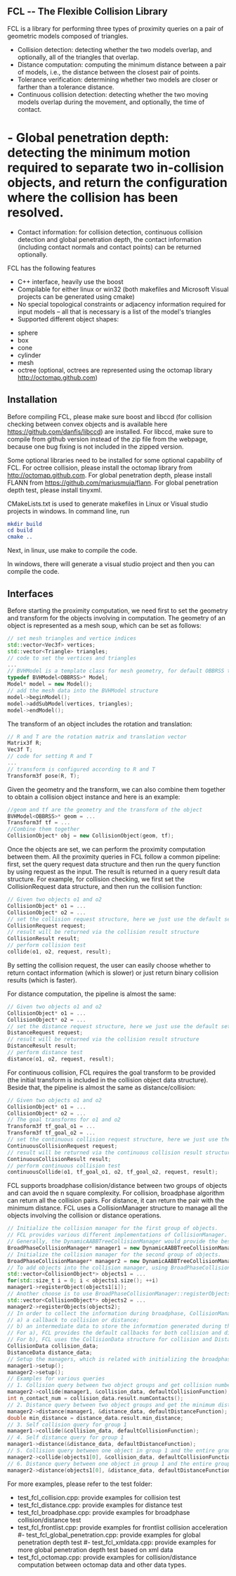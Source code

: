 ## FCL -- The Flexible Collision Library


FCL is a library for performing three types of proximity queries on a pair of geometric models composed of triangles. 
 - Collision detection: detecting whether the two models overlap, and optionally, all of the triangles that overlap.
 - Distance computation: computing the minimum distance between a pair of models, i.e., the distance between the closest pair of points.
 - Tolerance verification: determining whether two models are closer or farther than a tolerance distance.
 - Continuous collision detection: detecting whether the two moving models overlap during the movement, and optionally, the time of contact.
# - Global penetration depth: detecting the minimum motion required to separate two in-collision objects, and return the configuration where the collision has been resolved.
 - Contact information: for collision detection, continuous collision detection and global penetration depth, the contact information (including contact normals and contact points) can be returned optionally.

FCL has the following features
 - C++ interface, heavily use the boost
 - Compilable for either linux or win32 (both makefiles and Microsoft Visual projects can be generated using cmake)
 - No special topological constraints or adjacency information required for input models – all that is necessary is a list of the model's triangles
 - Supported different object shapes:
  + sphere
  + box
  + cone
  + cylinder
  + mesh
  + octree (optional, octrees are represented using the octomap library http://octomap.github.com)


## Installation

Before compiling FCL, please make sure boost and libccd (for collision checking between convex objects and is available here https://github.com/danfis/libccd) are installed. For libccd, make sure to compile from github version instead of the zip file from the webpage, because one bug fixing is not included in the zipped version.

Some optional libraries need to be installed for some optional capability of FCL. For octree collision, please install the octomap library from http://octomap.github.com. For global penetration depth, please install FLANN from https://github.com/mariusmuja/flann. For global penetration depth test, please install tinyxml.

CMakeLists.txt is used to generate makefiles in Linux or Visual studio projects in windows. In command line, run
``` cmake
mkdir build
cd build
cmake ..
```
Next, in linux, use make to compile the code. 

In windows, there will generate a visual studio project and then you can compile the code.

## Interfaces
Before starting the proximity computation, we need first to set the geometry and transform for the objects involving in computation. The geometry of an object is represented as a mesh soup, which can be set as follows:

```cpp
// set mesh triangles and vertice indices
std::vector<Vec3f> vertices;
std::vector<Triangle> triangles;
// code to set the vertices and triangles
...
// BVHModel is a template class for mesh geometry, for default OBBRSS template is used
typedef BVHModel<OBBRSS>* Model;
Model* model = new Model();
// add the mesh data into the BVHModel structure
model->beginModel();
model->addSubModel(vertices, triangles);
model->endModel();
```

The transform of an object includes the rotation and translation:
```cpp
// R and T are the rotation matrix and translation vector
Matrix3f R;
Vec3f T;
// code for setting R and T
...
// transform is configured according to R and T
Transform3f pose(R, T);
```


Given the geometry and the transform, we can also combine them together to obtain a collision object instance and here is an example:
```cpp
//geom and tf are the geometry and the transform of the object
BVHModel<OBBRSS>* geom = ...
Transform3f tf = ...
//Combine them together
CollisionObject* obj = new CollisionObject(geom, tf);
```

Once the objects are set, we can perform the proximity computation between them. All the proximity queries in FCL follow a common pipeline: first, set the query request data structure and then run the query function by using request as the input. The result is returned in a query result data structure. For example, for collision checking, we first set the CollisionRequest data structure, and then run the collision function:
```cpp
// Given two objects o1 and o2
CollisionObject* o1 = ...
CollisionObject* o2 = ...
// set the collision request structure, here we just use the default setting
CollisionRequest request;
// result will be returned via the collision result structure
CollisionResult result;
// perform collision test
collide(o1, o2, request, result);
```

By setting the collision request, the user can easily choose whether to return contact information (which is slower) or just return binary collision results (which is faster). 


For distance computation, the pipeline is almost the same:

```cpp
// Given two objects o1 and o2
CollisionObject* o1 = ...
CollisionObject* o2 = ...
// set the distance request structure, here we just use the default setting
DistanceRequest request;
// result will be returned via the collision result structure
DistanceResult result;
// perform distance test
distance(o1, o2, request, result);
```

For continuous collision, FCL requires the goal transform to be provided (the initial transform is included in the collision object data structure). Beside that, the pipeline is almost the same as distance/collision:

```cpp
// Given two objects o1 and o2
CollisionObject* o1 = ...
CollisionObject* o2 = ...
// The goal transforms for o1 and o2
Transform3f tf_goal_o1 = ...
Transform3f tf_goal_o2 = ...
// set the continuous collision request structure, here we just use the default setting
ContinuousCollisionRequest request;
// result will be returned via the continuous collision result structure
ContinuousCollisionResult result;
// perform continuous collision test
continuousCollide(o1, tf_goal_o1, o2, tf_goal_o2, request, result);
```

FCL supports broadphase collision/distance between two groups of objects and can avoid the n square complexity. For collision, broadphase algorithm can return all the collision pairs. For distance, it can return the pair with the minimum distance. FCL uses a CollisionManager structure to manage all the objects involving the collision or distance operations.
```cpp
// Initialize the collision manager for the first group of objects. 
// FCL provides various different implementations of CollisionManager.
// Generally, the DynamicAABBTreeCollisionManager would provide the best performance.
BroadPhaseCollisionManager* manager1 = new DynamicAABBTreeCollisionManager(); 
// Initialize the collision manager for the second group of objects.
BroadPhaseCollisionManager* manager2 = new DynamicAABBTreeCollisionManager();
// To add objects into the collision manager, using BroadPhaseCollisionManager::registerObject() function to add one object
std::vector<CollisionObject*> objects1 = ...
for(std::size_t i = 0; i < objects1.size(); ++i)
manager1->registerObject(objects1[i]);
// Another choose is to use BroadPhaseCollisionManager::registerObjects() function to add a set of objects
std::vector<CollisionObject*> objects2 = ...
manager2->registerObjects(objects2);
// In order to collect the information during broadphase, CollisionManager requires two settings: 
// a) a callback to collision or distance; 
// b) an intermediate data to store the information generated during the broadphase computation
// For a), FCL provides the default callbacks for both collision and distance.
// For b), FCL uses the CollisionData structure for collision and DistanceData structure for distance. CollisionData/DistanceData is just a container including both the CollisionRequest/DistanceRequest and CollisionResult/DistanceResult structures mentioned above.
CollisionData collision_data;
DistanceData distance_data;
// Setup the managers, which is related with initializing the broadphase acceleration structure according to objects input
manager1->setup();
manager2->setup();
// Examples for various queries
// 1. Collision query between two object groups and get collision numbers
manager2->collide(manager1, &collision_data, defaultCollisionFunction);
int n_contact_num = collision_data.result.numContacts(); 
// 2. Distance query between two object groups and get the minimum distance
manager2->distance(manager1, &distance_data, defaultDistanceFunction);
double min_distance = distance_data.result.min_distance;
// 3. Self collision query for group 1
manager1->collide(&collision_data, defaultCollisionFunction);
// 4. Self distance query for group 1
manager1->distance(&distance_data, defaultDistanceFunction);
// 5. Collision query between one object in group 1 and the entire group 2
manager2->collide(objects1[0], &collision_data, defaultCollisionFunction);
// 6. Distance query between one object in group 1 and the entire group 2
manager2->distance(objects1[0], &distance_data, defaultDistanceFunction); 
```


For more examples, please refer to the test folder:
- test_fcl_collision.cpp: provide examples for collision test
- test_fcl_distance.cpp: provide examples for distance test
- test_fcl_broadphase.cpp: provide examples for broadphase collision/distance test
- test_fcl_frontlist.cpp: provide examples for frontlist collision acceleration
#- test_fcl_global_penetration.cpp: provide examples for global penetration depth test
#- test_fcl_xmldata.cpp: provide examples for more global penetration depth test based on xml data
- test_fcl_octomap.cpp: provide examples for collision/distance computation between octomap data and other data types.
